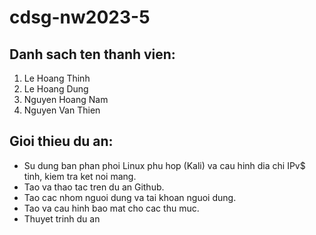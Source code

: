 # cdsg-nw2023-5
## Danh sach ten thanh vien: 
1. Le Hoang Thinh
2. Le Hoang Dung
3. Nguyen Hoang Nam
4. Nguyen Van Thien
## Gioi thieu du an: 
- Su dung ban phan phoi Linux phu hop (Kali) va cau hinh dia chi IPv$ tinh, kiem tra ket noi mang.
- Tao va thao tac tren du an Github.
- Tao cac nhom nguoi dung va tai khoan nguoi dung.
- Tao va cau hinh bao mat cho cac thu muc.
- Thuyet trinh du an
